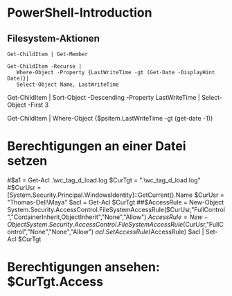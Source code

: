 # PowerShell-Introduction

## Filesystem-Aktionen
`Get-ChildItem | Get-Member`

 
```
Get-ChildItem -Recurse |   
   Where-Object -Property {LastWriteTime -gt (Get-Date -DisplayHint Date)}| 
   Select-Object Name, LastWriteTime
```

  Get-ChildItem | Sort-Object -Descending -Property LastWriteTime | Select-Object -First 3

  Get-ChildItem | Where-Object {$psitem.LastWriteTime -gt (get-date -1)}
  
# Berechtigungen an einer Datei setzen
#$a1 = Get-Acl .\wc_tag_d_load.log
$CurTgt = ".\wc_tag_d_load.log"
#$CurUsr = [System.Security.Principal.WindowsIdentity]::GetCurrent().Name
$CurUsr = "Thomas-Dell\Maya"
$acl = Get-Acl $CurTgt
##$AccessRule = New-Object System.Security.AccessControl.FileSystemAccessRule($CurUsr,"FullControl","ContainerInherit,ObjectInherit","None","Allow")
$AccessRule = New-Object System.Security.AccessControl.FileSystemAccessRule($CurUsr,"FullControl","None","None","Allow")
$acl.SetAccessRule($AccessRule)
$acl | Set-Acl $CurTgt

# Berechtigungen ansehen:    $CurTgt.Access

